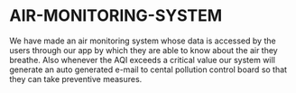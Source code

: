 # AIR-MONITORING-SYSTEM
We have made an air monitoring system whose data is accessed by the users through our app by which they are able to know about the air they breathe. Also whenever the AQI exceeds a critical value our system will generate an auto generated e-mail to cental pollution control board so that they can take preventive measures.
